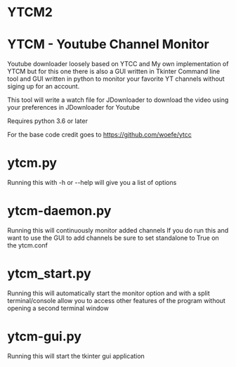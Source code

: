 # YTCM2
# YTCM - Youtube Channel Monitor
Youtube downloader loosely based on YTCC and My own implementation of YTCM but for this one there is also a GUI written in Tkinter
Command line tool and GUI written in python to monitor your favorite YT channels without siging up for an account.

This tool will write a watch file for JDownloader to download the video using your preferences in JDownloader for Youtube

Requires python 3.6 or later


For the base code credit goes to https://github.com/woefe/ytcc


# ytcm.py
Running this with -h or --help will give you a list of options

# ytcm-daemon.py
Running this will continuously monitor added channels
If you do run this and want to use the GUI to add channels be sure to set standalone to True on the ytcm.conf

# ytcm_start.py
Running this will automatically start the monitor option and with a split terminal/console allow you to access other features of the program without opening a second terminal window

# ytcm-gui.py
Running this will start the tkinter gui application